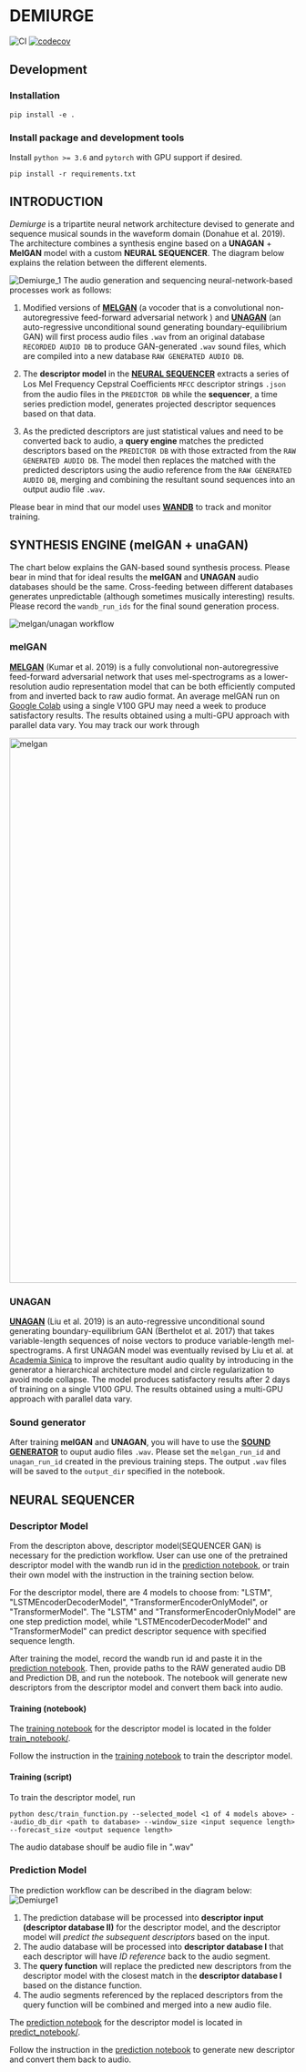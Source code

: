 # DEMIURGE
![CI](https://github.com/buganart/descriptor-transformer/workflows/CI/badge.svg?branch=main)
[![codecov](https://codecov.io/gh/buganart/descriptor-transformer/branch/main/graph/badge.svg)](https://codecov.io/gh/buganart/descriptor-transformer)

## Development

### Installation

    pip install -e .


### Install package and development tools

Install `python >= 3.6` and `pytorch` with GPU support if desired.

    pip install -r requirements.txt


<!-- Run the tests

    pytest -->

<!-- 
### Option 2: Using nix and direnv

1. Install the [nix](https://nixos.org/download.html) package manager
and [direnv](https://direnv.net/).
2. [Hook](https://direnv.net/docs/hook.html) `direnv` into your shell.
3. Type `direnv allow` from within the checkout of this repository. -->

## INTRODUCTION
*Demiurge* is a tripartite neural network architecture devised to generate and sequence musical sounds in the waveform domain (Donahue et al. 2019). The architecture combines a synthesis engine based on a **UNAGAN** + **MelGAN** model with a custom **NEURAL SEQUENCER**. The diagram below explains the relation between the different elements.

![Demiurge_1](https://user-images.githubusercontent.com/68105693/115943995-d0a6f200-a4e5-11eb-8a22-66212b2c315f.png)
The audio generation and sequencing neural-network-based processes work as follows:

1. Modified versions of **[MELGAN](https://github.com/buganart/melgan-neurips)** (a vocoder that is a convolutional non-autoregressive feed-forward adversarial network ) and **[UNAGAN](https://github.com/buganart/unagan)** (an auto-regressive unconditional sound generating boundary-equilibrium GAN) will first process audio files `.wav` from an original database `RECORDED AUDIO DB` to produce GAN-generated `.wav` sound files, which are compiled into a new database `RAW GENERATED AUDIO DB`. 

2. The **descriptor model** in the **[NEURAL SEQUENCER](https://github.com/buganart/descriptor-transformer)** extracts a series of Los Mel Frequency Cepstral Coeﬃcients `MFCC` descriptor strings `.json` from the audio files in the `PREDICTOR DB` while the **sequencer**, a time series prediction model, generates projected descriptor sequences based on that data. 

3. As the predicted descriptors are just statistical values and need to be converted back to audio, a **query engine** matches the predicted descriptors based on the   `PREDICTOR DB` with those extracted from the `RAW GENERATED AUDIO DB`. The model then replaces the matched with the predicted descriptors using the audio reference from the `RAW GENERATED AUDIO DB`, merging and combining the resultant sound sequences into an output audio file `.wav`.

Please bear in mind that our model uses **[WANDB](https://wandb.ai/)** to track and monitor training.

## SYNTHESIS ENGINE (melGAN + unaGAN)

The chart below explains the GAN-based sound synthesis process. Please bear in mind that for ideal results the **melGAN** and **UNAGAN** audio databases should be the same. Cross-feeding between different databases generates unpredictable (although sometimes musically interesting) results. Please record the `wandb_run_ids` for the final sound generation process. 

![melgan/unagan workflow](https://github.com/robertoalonsotrillo/descriptor-transformer/blob/main/_static/img/Demiurge.png)

### melGAN

**[MELGAN](https://github.com/buganart/melgan-neurips)**  (Kumar et al. 2019) is a fully convolutional non-autoregressive feed-forward adversarial network that uses mel-spectrograms as a lower-resolution audio representation model that can be both efficiently computed from and inverted back to raw audio format. An average melGAN run on [Google Colab](https://colab.research.google.com/) using a single V100 GPU may need a week to produce satisfactory results. The results obtained using a multi-GPU approach with parallel data vary. You may track our work through 

<img width="957" alt="melgan" src="https://user-images.githubusercontent.com/68105693/115818429-53b94100-a42f-11eb-9cb5-1c6c20ba5243.png">

### UNAGAN

**[UNAGAN](https://github.com/buganart/unagan)** (Liu et al. 2019) is an auto-regressive unconditional sound generating boundary-equilibrium GAN (Berthelot et al. 2017) that takes variable-length sequences of noise vectors to produce variable-length mel-spectrograms. A first UNAGAN model was eventually revised by Liu et al. at [Academia Sinica](https://musicai.citi.sinica.edu.tw) to improve the resultant audio quality by introducing in the generator a hierarchical architecture  model and circle regularization to avoid mode collapse. The model produces satisfactory results after 2 days of training on a single V100 GPU. The results obtained using a multi-GPU approach with parallel data vary. 

### Sound generator

After training **melGAN** and **UNAGAN**, you will have to use the **[SOUND GENERATOR](https://github.com/buganart/descriptor-transformer/blob/main/predict_notebook/Unagan_generate.ipynb)** to ouput audio files `.wav`. Please set the `melgan_run_id` and `unagan_run_id` created in the previous training steps. The output `.wav` files will be saved to the `output_dir` specified in the notebook.

## NEURAL SEQUENCER

### Descriptor Model

From the descripton above, descriptor model(SEQUENCER GAN) is necessary for the prediction workflow. User can use one of the pretrained descriptor model with the wandb run id in the [prediction notebook](https://github.com/robertoalonsotrillo/descriptor-transformer/blob/main/predict_notebook/descriptor_model_predict.ipynb), or train their own model with the instruction in the training section below.

For the descriptor model, there are 4 models to choose from: "LSTM", "LSTMEncoderDecoderModel", "TransformerEncoderOnlyModel", or "TransformerModel".
The "LSTM" and "TransformerEncoderOnlyModel" are one step prediction model, while "LSTMEncoderDecoderModel" and "TransformerModel" can predict descriptor sequence with specified sequence length.

After training the model, record the wandb run id and paste it in the [prediction notebook](https://github.com/buganart/descriptor-transformer/blob/main/predict_notebook/descriptor_model_predict.ipynb). Then, provide paths to the RAW generated audio DB and Prediction DB, and run the notebook. The notebook will generate new descriptors from the descriptor model and convert them back into audio.

#### Training (notebook)

The [training notebook](https://github.com/buganart/descriptor-transformer/blob/main/train_notebook/descriptor_model_train.ipynb) for the descriptor model is located in the folder [train_notebook/](https://github.com/buganart/descriptor-transformer/tree/main/train_notebook).

Follow the instruction in the [training notebook](https://github.com/buganart/descriptor-transformer/blob/main/train_notebook/descriptor_model_train.ipynb) to train the descriptor model.

#### Training (script)

To train the descriptor model, run

    python desc/train_function.py --selected_model <1 of 4 models above> --audio_db_dir <path to database> --window_size <input sequence length> --forecast_size <output sequence length>

The audio database shoulf be audio file in ".wav"


### Prediction Model

The prediction workflow can be described in the diagram below:
![Demiurge1](https://user-images.githubusercontent.com/68105693/115944060-3f844b00-a4e6-11eb-8ba8-9c6c7f63f61c.png)

1. The prediction database will be processed into **descriptor input (descriptor database II)** for the descriptor model, and the descriptor model will *predict the subsequent descriptors* based on the input.
2. The audio database will be processed into **descriptor database I** that each descriptor will have *ID reference* back to the audio segment. 
3. The **query function** will replace the predicted new descriptors from the descriptor model with the closest match in the **descriptor database I** based on the distance function.
4. The audio segments referenced by the replaced descriptors from the query function will be combined and merged into a new audio file.

The [prediction notebook](https://github.com/buganart/descriptor-transformer/blob/main/predict_notebook/descriptor_model_predict.ipynb) for the descriptor model is located in [predict_notebook/](https://github.com/buganart/descriptor-transformer/tree/main/predict_notebook).

Follow the instruction in the [prediction notebook](https://github.com/buganart/descriptor-transformer/blob/main/predict_notebook/descriptor_model_predict.ipynb) to generate new descriptor and convert them back to audio.

